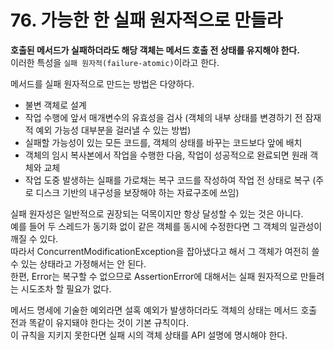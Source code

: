 # 76. 가능한 한 실패 원자적으로 만들라

**호출된 메서드가 실패하더라도 해당 객체는 메서드 호출 전 상태를 유지해야 한다.**  
이러한 특성을 `실패 원자적(failure-atomic)`이라고 한다.

메서드를 실패 원자적으로 만드는 방법은 다양하다.

- 불변 객체로 설계
- 작업 수행에 앞서 매개변수의 유효성을 검사 (객체의 내부 상태를 변경하기 전 잠재적 예외 가능성 대부분을 걸러낼 수 있는 방법)
- 실패할 가능성이 있는 모든 코드를, 객체의 상태를 바꾸는 코드보다 앞에 배치
- 객체의 임시 복사본에서 작업을 수행한 다음, 작업이 성공적으로 완료되면 원래 객체와 교체
- 작업 도중 발생하는 실패를 가로채는 복구 코드를 작성하여 작업 전 상태로 복구 (주로 디스크 기반의 내구성을 보장해야 하는 자료구조에 쓰임)

실패 원자성은 일반적으로 권장되는 덕목이지만 항상 달성할 수 있는 것은 아니다.  
예를 들어 두 스레드가 동기화 없이 같은 객체를 동시에 수정한다면 그 객체의 일관성이 깨질 수 있다.  
따라서 ConcurrentModificationException을 잡아냈다고 해서 그 객체가 여전히 쓸 수 있는 상태라고 가정해서는 안 된다.  
한편, Error는 복구할 수 없으므로 AssertionError에 대해서는 실패 원자적으로 만들려는 시도조차 할 필요가 없다.

메서드 명세에 기술한 예외라면 설혹 예외가 발생하더라도 객체의 상태는 메서드 호출 전과 똑같이 유지돼야 한다는 것이 기본 규칙이다.  
이 규칙을 지키지 못한다면 실패 시의 객체 상태를 API 설명에 명시해야 한다.
